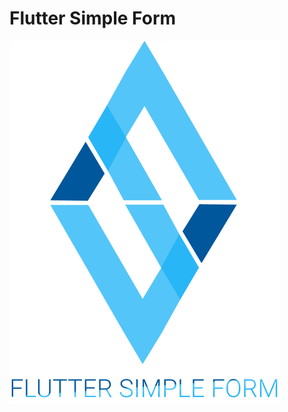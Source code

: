 # Flutter Simple Form

![FSF](https://github.com/Naboska/flutter_simple_form/blob/main/github/logo.png)
